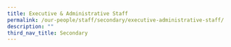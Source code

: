 ```yaml
---
title: Executive & Administrative Staff
permalink: /our-people/staff/secondary/executive-administrative-staff/
description: ""
third_nav_title: Secondary
---
```


